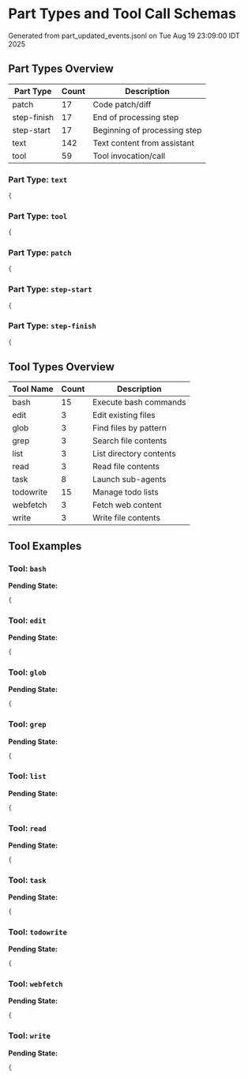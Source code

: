 # Part Types and Tool Call Schemas

Generated from part_updated_events.jsonl on Tue Aug 19 23:09:00 IDT 2025

## Part Types Overview

| Part Type | Count | Description |
|-----------|--------|-------------|
| patch | 17 | Code patch/diff |
| step-finish | 17 | End of processing step |
| step-start | 17 | Beginning of processing step |
| text | 142 | Text content from assistant |
| tool | 59 | Tool invocation/call |

### Part Type: `text`

```json
{
```

### Part Type: `tool`

```json
{
```

### Part Type: `patch`

```json
{
```

### Part Type: `step-start`

```json
{
```

### Part Type: `step-finish`

```json
{
```

## Tool Types Overview

| Tool Name | Count | Description |
|-----------|-------|-------------|
| bash | 15 | Execute bash commands |
| edit | 3 | Edit existing files |
| glob | 3 | Find files by pattern |
| grep | 3 | Search file contents |
| list | 3 | List directory contents |
| read | 3 | Read file contents |
| task | 8 | Launch sub-agents |
| todowrite | 15 | Manage todo lists |
| webfetch | 3 | Fetch web content |
| write | 3 | Write file contents |

## Tool Examples

### Tool: `bash`

**Pending State:**
```json
{
```

### Tool: `edit`

**Pending State:**
```json
{
```

### Tool: `glob`

**Pending State:**
```json
{
```

### Tool: `grep`

**Pending State:**
```json
{
```

### Tool: `list`

**Pending State:**
```json
{
```

### Tool: `read`

**Pending State:**
```json
{
```

### Tool: `task`

**Pending State:**
```json
{
```

### Tool: `todowrite`

**Pending State:**
```json
{
```

### Tool: `webfetch`

**Pending State:**
```json
{
```

### Tool: `write`

**Pending State:**
```json
{
```

